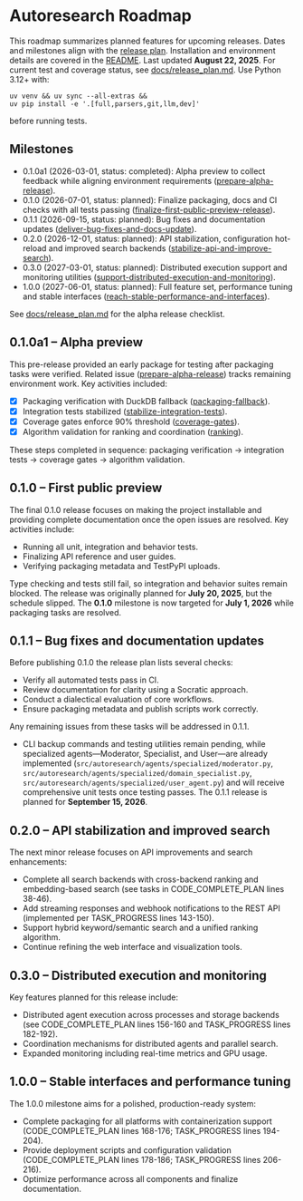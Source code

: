 # Autoresearch Roadmap

This roadmap summarizes planned features for upcoming releases. Dates and
milestones align with the [release plan](docs/release_plan.md). Installation and
environment details are covered in the [README](README.md). Last updated
**August 22, 2025**. For current test and coverage status, see
[docs/release_plan.md](docs/release_plan.md). Use Python 3.12+ with:

```
uv venv && uv sync --all-extras &&
uv pip install -e '.[full,parsers,git,llm,dev]'
```

before running tests.

## Milestones

- 0.1.0a1 (2026-03-01, status: completed): Alpha preview to collect feedback
  while aligning environment requirements ([prepare-alpha-release]).
- 0.1.0 (2026-07-01, status: planned): Finalize packaging, docs and CI checks
  with all tests passing
  ([finalize-first-public-preview-release]).
- 0.1.1 (2026-09-15, status: planned): Bug fixes and documentation updates
  ([deliver-bug-fixes-and-docs-update]).
- 0.2.0 (2026-12-01, status: planned): API stabilization, configuration
  hot-reload and improved search backends
  ([stabilize-api-and-improve-search]).
- 0.3.0 (2027-03-01, status: planned): Distributed execution support and
  monitoring utilities
  ([support-distributed-execution-and-monitoring]).
- 1.0.0 (2027-06-01, status: planned): Full feature set, performance tuning
  and stable interfaces
  ([reach-stable-performance-and-interfaces]).

See [docs/release_plan.md](docs/release_plan.md#alpha-release-checklist) for the
alpha release checklist.

## 0.1.0a1 – Alpha preview

This pre-release provided an early package for testing after packaging tasks
were verified. Related issue ([prepare-alpha-release]) tracks remaining
environment work. Key activities included:

- [x] Packaging verification with DuckDB fallback
  ([packaging-fallback]).
- [x] Integration tests stabilized
  ([stabilize-integration-tests]).
- [x] Coverage gates enforce 90% threshold
  ([coverage-gates]).
- [x] Algorithm validation for ranking and coordination ([ranking]).

These steps completed in sequence:
packaging verification → integration tests → coverage gates → algorithm
validation.

## 0.1.0 – First public preview

The final 0.1.0 release focuses on making the project installable and providing
complete documentation once the open issues are resolved. Key activities
include:

- Running all unit, integration and behavior tests.
- Finalizing API reference and user guides.
- Verifying packaging metadata and TestPyPI uploads.

Type checking and tests still fail, so integration and behavior suites remain
blocked. The release was originally planned for **July 20, 2025**, but the
schedule slipped. The **0.1.0** milestone is now targeted for **July 1, 2026**
while packaging tasks are resolved.

## 0.1.1 – Bug fixes and documentation updates

Before publishing 0.1.0 the release plan lists several checks:

- Verify all automated tests pass in CI.
- Review documentation for clarity using a Socratic approach.
- Conduct a dialectical evaluation of core workflows.
- Ensure packaging metadata and publish scripts work correctly.

Any remaining issues from these tasks will be addressed in 0.1.1.

- CLI backup commands and testing utilities remain pending, while specialized
  agents—Moderator, Specialist, and User—are already implemented
  (`src/autoresearch/agents/specialized/moderator.py`,
  `src/autoresearch/agents/specialized/domain_specialist.py`,
  `src/autoresearch/agents/specialized/user_agent.py`) and will receive
  comprehensive unit tests once testing passes. The 0.1.1 release is planned for
  **September 15, 2026**.

## 0.2.0 – API stabilization and improved search

The next minor release focuses on API improvements and search enhancements:

- Complete all search backends with cross-backend ranking and embedding-based
  search (see tasks in CODE_COMPLETE_PLAN lines 38-46).
- Add streaming responses and webhook notifications to the REST API (implemented
  per TASK_PROGRESS lines 143-150).
- Support hybrid keyword/semantic search and a unified ranking algorithm.
- Continue refining the web interface and visualization tools.

## 0.3.0 – Distributed execution and monitoring

Key features planned for this release include:

- Distributed agent execution across processes and storage backends (see
  CODE_COMPLETE_PLAN lines 156-160 and TASK_PROGRESS lines 182-192).
- Coordination mechanisms for distributed agents and parallel search.
- Expanded monitoring including real-time metrics and GPU usage.

## 1.0.0 – Stable interfaces and performance tuning

The 1.0.0 milestone aims for a polished, production-ready system:

- Complete packaging for all platforms with containerization support
  (CODE_COMPLETE_PLAN lines 168-176; TASK_PROGRESS lines 194-204).
- Provide deployment scripts and configuration validation (CODE_COMPLETE_PLAN
  lines 178-186; TASK_PROGRESS lines 206-216).
- Optimize performance across all components and finalize documentation.

[prepare-alpha-release]: issues/prepare-alpha-release.md
[finalize-first-public-preview-release]: issues/finalize-first-public-preview-release.md
[deliver-bug-fixes-and-docs-update]: issues/deliver-bug-fixes-and-docs-update.md
[stabilize-api-and-improve-search]: issues/stabilize-api-and-improve-search.md
[support-distributed-execution-and-monitoring]: issues/support-distributed-execution-and-monitoring.md
[reach-stable-performance-and-interfaces]: issues/reach-stable-performance-and-interfaces.md
[packaging-fallback]: issues/archive/verify-packaging-workflow-and-duckdb-fallback.md
[stabilize-integration-tests]: issues/archive/stabilize-integration-tests.md
[coverage-gates]: issues/archive/add-coverage-gates-and-regression-checks.md
[ranking]: issues/archive/validate-ranking-algorithms-and-agent-coordination.md
